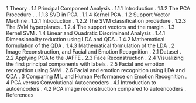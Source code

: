 1 Theory
.
1.1 Principal Component Analysis
.
1.1.1 Introduction
.
1.1.2 The PCA Procedure 
.
.
1.1.3 SVD in PCA
.
1.1.4 Kernel PCA
.
1.2 Support Vector Machine 
.
1.2.1 Introduction
.
1.2.2 The SVM classification prodedure
.
1.2.3 The SVM hyperplanes
.
1.2.4 The support vectors and the margin 
.
1.3 Kernel SVM 
.
1.4 Linear and Quadratic Discriminant Analysis 
.
1.4.1 Dimensionality reduction using LDA and QDA
.
1.4.2 Mathematical formulation of the QDA 
.
1.4.3 Mathematical formulation of the LDA
.
2 Image Reconstruction, and Facial and Emotion Recognition 
.
2.1 Dataset 
.
2.2 Applying PCA to the JAFFE
.
2.3 Face Reconstruction 
.
2.4 Visualizing the first principal components with labels 
.
2.5 Facial and emotion recognition using SVM
.
2.6 Facial and emotion recognition using LDA and QDA 
.
3 Comparing M L and Human Performance on Emotion Recognition 
.
4 PCA versus Convolutional Autoencoders 
.
4.1 Introduction to autoencoders 
.
4.2 PCA image reconstruction compared to autoencoders
. 
References 
